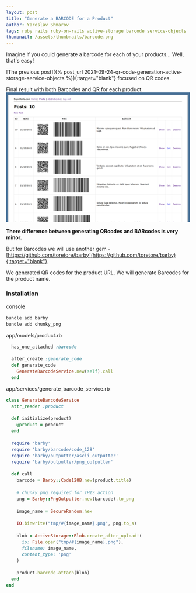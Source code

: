 ```yaml
---
layout: post
title: "Generate a BARCODE for a Product"
author: Yaroslav Shmarov
tags: ruby rails ruby-on-rails active-storage barcode service-objects
thumbnail: /assets/thumbnails/barcode.png
---
```


Imagine if you could generate a barcode for each of your products... Well, that's easy!

[The previous post]({% post_url 2021-09-24-qr-code-generation-active-storage-service-objects %}){:target="blank"}
focused on QR codes.

Final result with both Barcodes and QR for each product:
![barcode and qr in a rails app](/assets/images/barcode-and-qr.png)

**There difference between generating QRcodes and BARcodes is very minor.**

But for Barcodes we will use another gem - [https://github.com/toretore/barby](https://github.com/toretore/barby){:target="blank"}.

We generated QR codes for the product URL. We will generate Barcodes for the product name.

### Installation

console
```ruby
bundle add barby
bundle add chunky_png
```

app/models/product.rb
```ruby
  has_one_attached :barcode

  after_create :generate_code
  def generate_code
    GenerateBarcodeService.new(self).call
  end
```

app/services/generate_barcode_service.rb
```ruby
class GenerateBarcodeService
  attr_reader :product

  def initialize(product)
    @product = product
  end

  require 'barby'
  require 'barby/barcode/code_128'
  require 'barby/outputter/ascii_outputter'
  require 'barby/outputter/png_outputter'

  def call
    barcode = Barby::Code128B.new(product.title)

    # chunky_png required for THIS action
    png = Barby::PngOutputter.new(barcode).to_png

    image_name = SecureRandom.hex

    IO.binwrite("tmp/#{image_name}.png", png.to_s)

    blob = ActiveStorage::Blob.create_after_upload!(
      io: File.open("tmp/#{image_name}.png"),
      filename: image_name,
      content_type: 'png'
    )

    product.barcode.attach(blob)
  end
end
```

